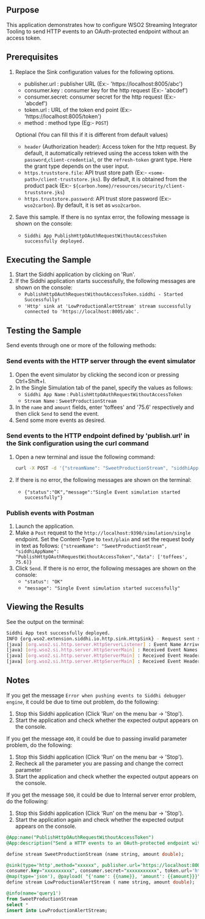 ## Purpose

This application demonstrates how to configure WSO2 Streaming Integrator Tooling to send HTTP events to an OAuth-protected endpoint without an access token.

## Prerequisites

1. Replace the Sink configuration values for the following options.
    - publisher.url : publisher URL (Ex:- 'https://localhost:8005/abc')
    - consumer.key  : consumer key for the http request (Ex:- 'abcdef')
    - consumer.secret: consumer secret for the http request (Ex:- 'abcdef')
    - token.url     : URL of the token end point (Ex:- 'https://localhost:8005/token')
    - method        : method type (Eg:- `POST`)

    Optional (You can fill this if it is different from default values)

    - `header` (Authorization header): Access token for the http request.
    By default, it automatically retrieved using the access token with the `password`,`client-credential`, or the `refresh-token` grant type. Here the grant type depends on the user input.
    - `https.truststore.file`: API trust store path (Ex:- `<some-path>/client-truststore.jks`).
    By default, it is obtained from the product pack (Ex:- `${carbon.home}/resources/security/client-truststore.jks`)
    - `https.truststore.password`:  API trust store password (Ex:- `wso2carbon`).
    By default, it is set as `wso2carbon`.

2. Save this sample. If there is no syntax error, the following message is shown on the console:
    * `Siddhi App PublishHttpOAuthRequestWithoutAccessToken successfully deployed.`

## Executing the Sample

1. Start the Siddhi application by clicking on 'Run'.
2. If the Siddhi application starts successfully, the following messages are shown on the console:
    - `PublishHttpOAuthRequestWithoutAccessToken.siddhi - Started Successfully!`
    - `'Http' sink at 'LowProductionAlertStream' stream successfully connected to 'https://localhost:8005/abc'.`

## Testing the Sample

Send events through one or more of the following methods:

### Send events with the HTTP server through the event simulator

1. Open the event simulator by clicking the second icon or pressing Ctrl+Shift+I.
2. In the Single Simulation tab of the panel, specify the values as follows:
    - `Siddhi App Name`  : `PublishHttpOAuthRequestWithoutAccessToken`
    - `Stream Name`     : `SweetProductionStream`
3. In the `name` and `amount` fields, enter 'toffees' and '75.6' respectively and then click `Send` to send the event.
4. Send some more events as desired.

### Send events to the HTTP endpoint defined by 'publish.url' in the Sink configuration using the curl command

1. Open a new terminal and issue the following command:

    ```bash
    curl -X POST -d '{"streamName": "SweetProductionStream", "siddhiAppName": "PublishHttpOAuthRequestWithoutAccessToken","data": ['toffees', 75.6]}' http://localhost:9390/simulation/single -H 'content-type: text/plain'
    ```

2. If there is no error, the following messages are shown on the terminal:
    - `{"status":"OK","message":"Single Event simulation started successfully"}`

### Publish events with Postman

1. Launch the application.
2. Make a `Post` request to the `http://localhost:9390/simulation/single` endpoint. Set the Content-Type to `text/plain` and set the request body in text as follows:
`{"streamName": "SweetProductionStream", "siddhiAppName": "PublishHttpOAuthRequestWithoutAccessToken","data": ['toffees', 75.6]}`
3. Click `Send`. If there is no error, the following messages are shown on the console:
    - `"status": "OK"`
    - `"message": "Single Event simulation started successfully"`

## Viewing the Results

See the output on the terminal:

```bash
Siddhi App test successfully deployed.
INFO {org.wso2.extension.siddhi.io.http.sink.HttpSink} - Request sent successfully to https://localhost:8005/abc
[java] [org.wso2.si.http.server.HttpServerListener] : Event Name Arrived: {"event":{"name":"toffees","amount":75.6}}
[java] [org.wso2.si.http.server.HttpServerMain] : Received Event Names:{"event":{"name":"toffees","amount":75.6}} ,
[java] [org.wso2.si.http.server.HttpServerMain] : Received Event Headers key set:[Http_method, Content-type, Content-length]
[java] [org.wso2.si.http.server.HttpServerMain] : Received Event Headers value set:[[POST], [application/json], [42]]
```

## Notes

If you get the message `Error when pushing events to Siddhi debugger engine`, it could be due to time out problem, do the following:

1. Stop this Siddhi application (Click 'Run' on the menu bar -> 'Stop').
2. Start the application and check whether the expected output appears on the console.

If you get the message `400`, it could be due to passing invalid parameter problem, do the following:

1. Stop this Siddhi application (Click 'Run' on the menu bar -> 'Stop').
2. Recheck all the parameter you are passing and change the correct parameter
3. Start the application and check whether the expected output appears on the console.

If you get the message `500`, it could be due to Internal server error problem, do the following:

1. Stop this Siddhi application (Click 'Run' on the menu bar -> 'Stop').
2. Start the application again and check whether the expected output appears on the console.

```sql
@App:name("PublishHttpOAuthRequestWithoutAccessToken")
@App:description("Send a HTTP events to an OAuth-protected endpoint without access token")

define stream SweetProductionStream (name string, amount double);

@sink(type='http',method="xxxxxx", publisher.url='https://localhost:8005/abc', headers="'Content-Type: xxxxx'",
consumer.key="xxxxxxxxxx", consumer.secret="xxxxxxxxxxx", token.url='https://localhost:8005/token',
@map(type='json'), @payload( "{'name': {{name}}, 'amount': {{amount}}}"))
define stream LowProductionAlertStream ( name string, amount double);

@info(name='query1')
from SweetProductionStream
select *
insert into LowProductionAlertStream;
```
